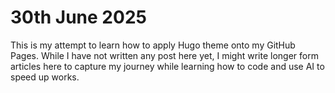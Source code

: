 # 30th June 2025
This is my attempt to learn how to apply Hugo theme onto my GitHub Pages. While I have not written any post here yet, I might write longer form articles here to capture my journey while learning how to code and use AI to speed up works.
